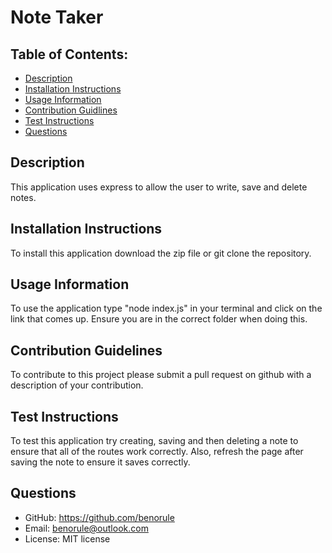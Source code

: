 # Note Taker
## Table of Contents: 
 * [Description](#Description) 
* [Installation Instructions](#Installation-Instructions) 
* [Usage Information](#Usage-Information) 
* [Contribution Guidlines](#Contribution-Guidelines) 
* [Test Instructions](#Test-Instructions) 
* [Questions](#Questions) 
## Description 
This application uses express to allow the user to write, save and delete notes.
## Installation Instructions 
To install this application download the zip file or git clone the repository.
## Usage Information 
To use the application type "node index.js" in your terminal and click on the link that comes up. Ensure you are in the correct folder when doing this.
## Contribution Guidelines 
To contribute to this project please submit a pull request on github with a description of your contribution.
## Test Instructions 
To test this application try creating, saving and then deleting a note to ensure that all of the routes work correctly. Also, refresh the page after saving the note to ensure it saves correctly.
## Questions 
 * GitHub: https://github.com/benorule
* Email: benorule@outlook.com
* License: MIT license
